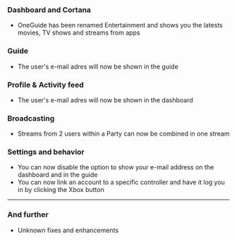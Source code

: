 ### Dashboard and Cortana
- OneGuide has been renamed Entertainment and shows you the latests movies, TV shows and streams from apps

### Guide
- The user's e-mail adres will now be shown in the guide

### Profile & Activity feed
- The user's e-mail adres will now be shown in the dashboard

### Broadcasting
- Streams from 2 users within a Party can now be combined in one stream

### Settings and behavior
- You can now disable the option to show your e-mail address on the dashboard and in the guide
- You can now link an account to a specific controller and have it log you in by clicking the Xbox button

---------

### And further
- Unknown fixes and enhancements